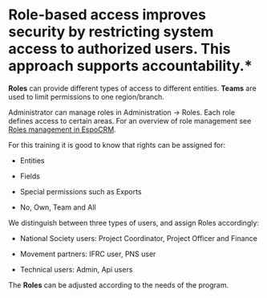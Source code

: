 # Role-based access improves security by restricting system access to authorized users. This approach supports accountability.* 


**Roles** can provide different types of access to different entities. **Teams** are used to limit permissions to one region/branch. 

Administrator can manage roles in Administration -> Roles. Each role defines access to certain areas. For an overview of role management see [Roles management in EspoCRM](https://docs.espocrm.com/administration/roles-management/).  

For this training it is good to know that rights can be assigned for: 

- Entities 

- Fields 

- Special permissions such as Exports 

- No, Own, Team and All


We distinguish between three types of users, and assign Roles accordingly: 

- National Society users: Project Coordinator, Project Officer and Finance 

- Movement partners: IFRC user, PNS user 

- Technical users: Admin, Api users 


The **Roles** can be adjusted according to the needs of the program. 
